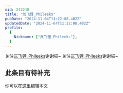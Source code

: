 ```yaml
---
mid: 242240
title: "氚飞锂_Phileeks"
pubDate: "2024-11-04T11:22:08.402Z"
updatedDate: "2024-11-04T11:22:08.402Z"
profile:
  {
    Nickname: ["氚飞锂_Phileeks"],
  }
---
```


关注[氚飞锂_Phileeks](https://space.bilibili.com/242240)谢谢喵~ 关注[氚飞锂_Phileeks](https://space.bilibili.com/242240)谢谢喵~

## 此条目有待补充
你可以在[这里](https://github.com/Yuhanawa/VTuber.ICU/edit/master/src/content/v/氚飞锂_Phileeks/index.md)编辑本文
